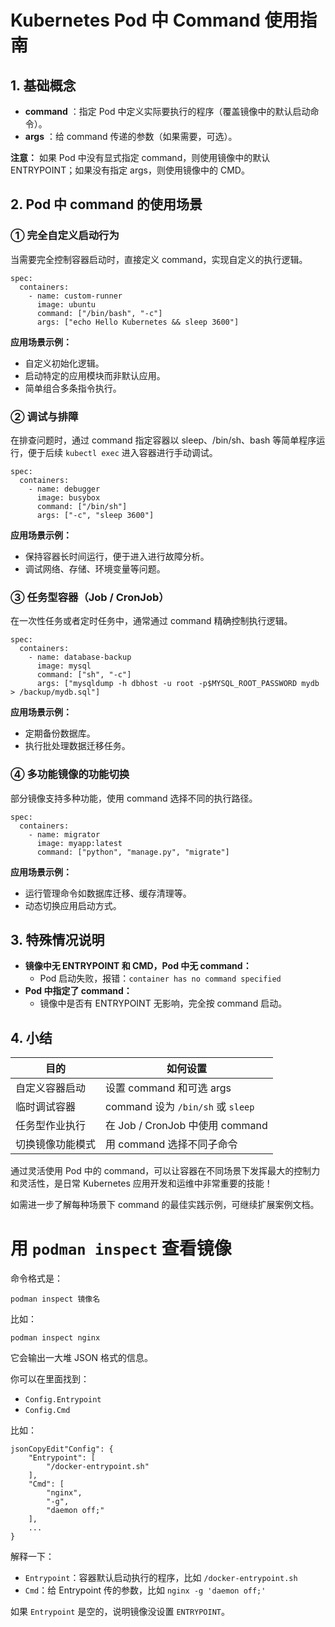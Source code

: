 # Kubernetes Pod 中 Command 使用指南

## 1. 基础概念

- **command** ：指定 Pod 中定义实际要执行的程序（覆盖镜像中的默认启动命令）。
- **args** ：给 command 传递的参数（如果需要，可选）。

**注意：** 如果 Pod 中没有显式指定 command，则使用镜像中的默认 ENTRYPOINT；如果没有指定 args，则使用镜像中的 CMD。

## 2. Pod 中 command 的使用场景

### ① 完全自定义启动行为

当需要完全控制容器启动时，直接定义 command，实现自定义的执行逻辑。

```
spec:
  containers:
    - name: custom-runner
      image: ubuntu
      command: ["/bin/bash", "-c"]
      args: ["echo Hello Kubernetes && sleep 3600"]
```

**应用场景示例：**

- 自定义初始化逻辑。
- 启动特定的应用模块而非默认应用。
- 简单组合多条指令执行。

### ② 调试与排障

在排查问题时，通过 command 指定容器以 sleep、/bin/sh、bash 等简单程序运行，便于后续 `kubectl exec` 进入容器进行手动调试。

```
spec:
  containers:
    - name: debugger
      image: busybox
      command: ["/bin/sh"]
      args: ["-c", "sleep 3600"]
```

**应用场景示例：**

- 保持容器长时间运行，便于进入进行故障分析。
- 调试网络、存储、环境变量等问题。

### ③ 任务型容器（Job / CronJob）

在一次性任务或者定时任务中，通常通过 command 精确控制执行逻辑。

```
spec:
  containers:
    - name: database-backup
      image: mysql
      command: ["sh", "-c"]
      args: ["mysqldump -h dbhost -u root -p$MYSQL_ROOT_PASSWORD mydb > /backup/mydb.sql"]
```

**应用场景示例：**

- 定期备份数据库。
- 执行批处理数据迁移任务。

### ④ 多功能镜像的功能切换

部分镜像支持多种功能，使用 command 选择不同的执行路径。

```
spec:
  containers:
    - name: migrator
      image: myapp:latest
      command: ["python", "manage.py", "migrate"]
```

**应用场景示例：**

- 运行管理命令如数据库迁移、缓存清理等。
- 动态切换应用启动方式。

## 3. 特殊情况说明

- **镜像中无 ENTRYPOINT 和 CMD，Pod 中无 command：**
  - Pod 启动失败，报错：`container has no command specified`
- **Pod 中指定了 command：**
  - 镜像中是否有 ENTRYPOINT 无影响，完全按 command 启动。

## 4. 小结

| 目的             | 如何设置                          |
| ---------------- | --------------------------------- |
| 自定义容器启动   | 设置 command 和可选 args          |
| 临时调试容器     | command 设为 `/bin/sh` 或 `sleep` |
| 任务型作业执行   | 在 Job / CronJob 中使用 command   |
| 切换镜像功能模式 | 用 command 选择不同子命令         |

通过灵活使用 Pod 中的 command，可以让容器在不同场景下发挥最大的控制力和灵活性，是日常 Kubernetes 应用开发和运维中非常重要的技能！

如需进一步了解每种场景下 command 的最佳实践示例，可继续扩展案例文档。 





# 用 `podman inspect` 查看镜像

命令格式是：

```
podman inspect 镜像名
```

比如：

```
podman inspect nginx
```

它会输出一大堆 JSON 格式的信息。

你可以在里面找到：

- `Config.Entrypoint`
- `Config.Cmd`

比如：

```
jsonCopyEdit"Config": {
    "Entrypoint": [
        "/docker-entrypoint.sh"
    ],
    "Cmd": [
        "nginx",
        "-g",
        "daemon off;"
    ],
    ...
}
```

解释一下：

- `Entrypoint`：容器默认启动执行的程序，比如 `/docker-entrypoint.sh`
- `Cmd`：给 Entrypoint 传的参数，比如 `nginx -g 'daemon off;'`

如果 `Entrypoint` 是空的，说明镜像没设置 `ENTRYPOINT`。
